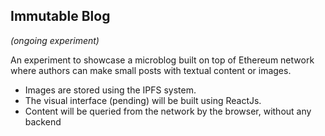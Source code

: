 ## Immutable Blog

*(ongoing experiment)*

An experiment to showcase a microblog built on top of Ethereum network where authors can make small posts with textual content or images.
- Images are stored using the IPFS system.
- The visual interface (pending) will be built using ReactJs.
- Content will be queried from the network by the browser, without any backend